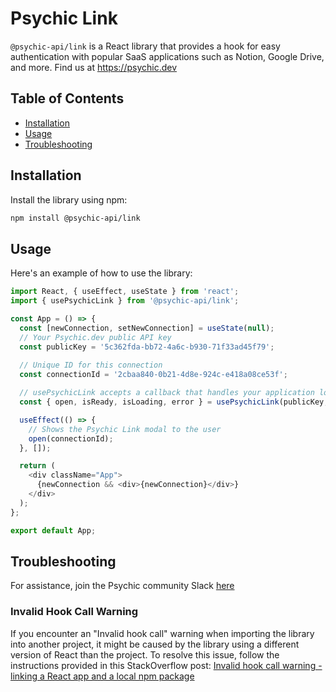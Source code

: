 # Psychic Link

`@psychic-api/link` is a React library that provides a hook for easy authentication with popular SaaS applications such as Notion, Google Drive, and more. Find us at https://psychic.dev

## Table of Contents

- [Installation](#installation)
- [Usage](#usage)
- [Troubleshooting](#troubleshooting)

## Installation

Install the library using npm:

```sh
npm install @psychic-api/link
```

## Usage

Here's an example of how to use the library:

```javascript
import React, { useEffect, useState } from 'react';
import { usePsychicLink } from '@psychic-api/link';

const App = () => {
  const [newConnection, setNewConnection] = useState(null);
  // Your Psychic.dev public API key
  const publicKey = '5c362fda-bb72-4a6c-b930-71f33ad45f79';
  
  // Unique ID for this connection
  const connectionId = '2cbaa840-0b21-4d8e-924c-e418a08ce53f';

  // usePsychicLink accepts a callback that handles your application logic once a new connection is established
  const { open, isReady, isLoading, error } = usePsychicLink(publicKey, (newConnection: string) => setNewConnection(newConnection));

  useEffect(() => {
    // Shows the Psychic Link modal to the user
    open(connectionId);
  }, []);

  return (
    <div className="App">
      {newConnection && <div>{newConnection}</div>}
    </div>
  );
};

export default App;
```

## Troubleshooting
For assistance, join the Psychic community Slack [here](https://join.slack.com/t/psychicapi/shared_invite/zt-1ty1wz6w0-8jkmdvBpM5kj_Fh30EiCcg)

### Invalid Hook Call Warning

If you encounter an "Invalid hook call" warning when importing the library into another project, it might be caused by the library using a different version of React than the project. To resolve this issue, follow the instructions provided in this StackOverflow post: [Invalid hook call warning - linking a React app and a local npm package](https://stackoverflow.com/questions/57825421/invalid-hook-call-warning-linking-a-react-app-and-a-local-npm-package)


